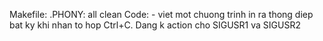 Makefile:
    .PHONY: all clean
Code:
    - viet mot chuong trinh in ra thong diep bat ky khi 
    nhan to hop Ctrl+C. Dang k action cho SIGUSR1 va SIGUSR2
